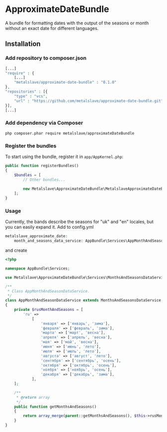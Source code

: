 # ApproximateDateBundle

A bundle for formatting dates with the output of the seasons or month without an exact date for different languages.

## Installation

### Add repository to composer.json

```php
[...]
"require" : {
    [...]
    "metalslave/approximate-date-bundle" : "0.1.0"
},
"repositories" : [{
    "type" : "vcs",
    "url" : "https://github.com/metalslave/approximate-date-bundle.git"
}],
[...]
```
### Add dependency via Composer

```php composer.phar require metalslave/approximateDateBundle```

### Register the bundles

To start using the bundle, register it in `app/AppKernel.php`:

```php
public function registerBundles()
{
    $bundles = [
        // Other bundles...
        
        new Metalslave\ApproximateDateBundle\MetalslaveApproximateDateBundle(),
    ];
}
```


### Usage
Currently, the bands describe the seasons for "uk" and "en" locales, but you can easily expand it. 
Add to config.yml
```php
metalslave_approximate_date:
    month_and_seasons_data_service: AppBundle\Services\AppMonthAndSeasonDataService 
```
and create
 ```php
 <?php
 
 namespace AppBundle\Services;
 
 use Metalslave\ApproximateDateBundle\Services\MonthsAndSeasonsDataService;
 
 /**
  * Class AppMonthAndSeasonDataService.
  */
 class AppMonthAndSeasonDataService extends MonthsAndSeasonsDataService
 {
     private $rusMonthAndSeasons = [
         'ru' =>
             [
                 'января' => ['январь', 'зима'],
                 'февраля' => ['февраль', 'зима'],
                 'марта' => ['март', 'весна'],
                 'апреля' => ['апрель', 'весна'],
                 'мая' => ['май', 'весна'],
                 'июня' => ['июнь', 'лето'],
                 'июля' => ['июль', 'лето'],
                 'августа' => ['август', 'лето'],
                 'сентября' => ['сентябрь', 'осень'],
                 'октября' => ['октябрь', 'осень'],
                 'ноября' => ['ноябрь', 'осень'],
                 'декабря' => ['декабрь', 'зима'],
             ],
     ];
 
     /**
      * @return array
      */
     public function getMonthsAndSeasons()
     {
         return array_merge(parent::getMonthsAndSeasons(), $this->rusMonthAndSeasons);
     }
 }

 ```
